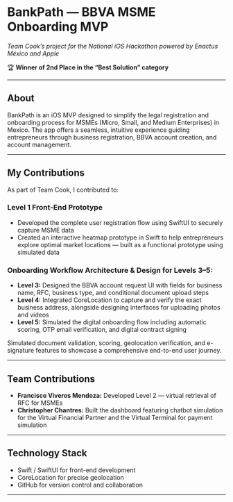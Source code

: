 # BankPath — BBVA MSME Onboarding MVP

*Team Cook’s project for the National iOS Hackathon powered by Enactus México and Apple*

🏆 **Winner of 2nd Place in the “Best Solution” category**

---

## About

BankPath is an iOS MVP designed to simplify the legal registration and onboarding process for MSMEs (Micro, Small, and Medium Enterprises) in Mexico. The app offers a seamless, intuitive experience guiding entrepreneurs through business registration, BBVA account creation, and account management.

---

## My Contributions

As part of Team Cook, I contributed to:

### Level 1 Front-End Prototype
- Developed the complete user registration flow using SwiftUI to securely capture MSME data  
- Created an interactive heatmap prototype in Swift to help entrepreneurs explore optimal market locations — built as a functional prototype using simulated data  

### Onboarding Workflow Architecture & Design for Levels 3–5:
- **Level 3:** Designed the BBVA account request UI with fields for business name, RFC, business type, and conditional document upload steps  
- **Level 4:** Integrated CoreLocation to capture and verify the exact business address, alongside designing interfaces for uploading photos and videos  
- **Level 5:** Simulated the digital onboarding flow including automatic scoring, OTP email verification, and digital contract signing  

Simulated document validation, scoring, geolocation verification, and e-signature features to showcase a comprehensive end-to-end user journey.

---

## Team Contributions

- **Francisco Viveros Mendoza:** Developed Level 2 — virtual retrieval of RFC for MSMEs  
- **Christopher Chantres:** Built the dashboard featuring chatbot simulation for the Virtual Financial Partner and the Virtual Terminal for payment simulation  

---

## Technology Stack

- Swift / SwiftUI for front-end development  
- CoreLocation for precise geolocation  
- GitHub for version control and collaboration

---

